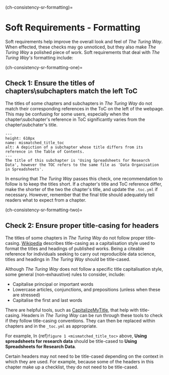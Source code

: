 (ch-consistency-sr-formatting)=
# Soft Requirements - Formatting

Soft requirements help improve the overall look and feel of _The Turing Way_.
When effected, these checks may go unnoticed, but they also make _The Turing Way_ a polished piece of work.
Soft requirements that deal with _The Turing Way's_ formatting include: 

(ch-consistency-sr-formatting-one)=
## Check 1: Ensure the titles of chapters\subchapters match the left ToC

The titles of some chapters and subchapters in _The Turing Way_ do not match their corresponding references in the ToC on the left of the webpage.
This may be confusing for some users, especially when the chapter\subchapter's reference in ToC significantly varies from the chapter\subchater's title.

```{figure} ../../figures/mismatched_title_toc.png
---
height: 610px
name: mismatched_title_toc
alt: A depiction of a subchapter whose title differs from its reference in the Table of Contents.
---
The title of this subchapter is 'Using Spreadsheets for Research Data', however the TOC refers to the same file as 'Data Organisation in Spreadsheets'.
```

In ensuring that _The Turing Way_ passes this check, one recommendation to follow is to keep the titles short.
If a chapter's title and ToC reference differ, make the shorter of the two the chapter's title, and update the `.toc.yml` if necessary. 
However, remember that the final title should adequately tell readers what to expect from a chapter.


(ch-consistency-sr-formatting-two)=
## Check 2: Ensure proper title-casing for headers

The titles of some chapters in _The Turing Way_ do not follow proper title-casing.
[Wikipedia](https://en.wikipedia.org/wiki/Title_case) describes title-casing as a capitalisation style used to format the titles and headings of published works.
Being a citeable reference for individuals seeking to carry out reproducible data science, titles and headings in _The Turing Way_ should be title-cased.

Although _The Turing Way_ does not follow a specific title capitalisation style, some general (non-exhaustive) rules to consider, include:
- Capitalise principal or important words
- Lowercase articles, conjunctions, and prepositions (unless when these are stressed)
- Capitalise the first and last words

There are helpful tools, such as [CapitalizeMyTitle](https://capitalizemytitle.com/), that help with title-casing.
Headers in _The Turing Way_ can be run through these tools to check if they follow title-casing conventions.
They can then be replaced within chapters and in the `_toc.yml` as appropriate.

For example, In {ref}`figure 1 <mismatched_title_toc>` above, **Using spreadsheets for research data** should be title-cased to **Using Spreadsheets for Research Data**.

Certain headers may not need to be title-cased depending on the context in which they are used.
For example, because some of the headers in this chapter make up a checklist, they do not need to be title-cased.